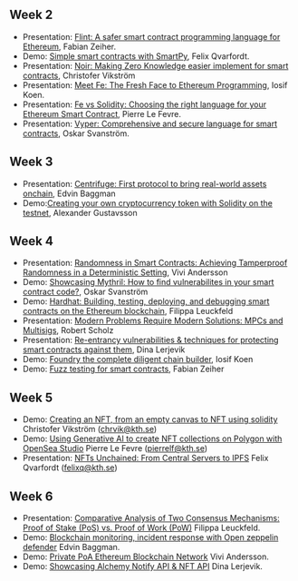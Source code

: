 ## Week 2
* Presentation: [Flint: A safer smart contract programming language for Ethereum](https://github.com/KTH/programmable-society/pull/37), Fabian Zeiher.
* Demo: [Simple smart contracts with SmartPy](https://github.com/KTH/programmable-society/pull/38), Felix Qvarfordt.
* Presentation: [Noir: Making Zero Knowledge easier implement for smart contracts](https://github.com/KTH/programmable-society/pull/39), Christofer Vikström
* Presentation: [Meet Fe: The Fresh Face to Ethereum Programming](https://github.com/KTH/programmable-society/pull/41), Iosif Koen.
* Presentation: [Fe vs Solidity: Choosing the right language for your Ethereum Smart Contract](https://github.com/KTH/programmable-society/pull/40), Pierre Le Fevre.
* Presentation: [Vyper: Comprehensive and secure language for smart contracts](https://github.com/KTH/programmable-society/pull/42), Oskar Svanström.

## Week 3
* Presentation: [Centrifuge: First protocol to bring real-world assets onchain](https://github.com/KTH/programmable-society/pull/48), Edvin Baggman
* Demo:[Creating your own cryptocurrency token with Solidity on the testnet](https://github.com/KTH/programmable-society/pull/50), Alexander Gustavsson

## Week 4
* Presentation: [Randomness in Smart Contracts: Achieving Tamperproof Randomness in a Deterministic Setting](https://github.com/KTH/programmable-society/pull/49), Vivi Andersson
* Demo: [Showcasing Mythril: How to find vulnerabilites in your smart contract code?](https://github.com/KTH/programmable-society/pull/57), Oskar Svanström
* Demo: [Hardhat: Building, testing, deploying, and debugging smart contracts on the Ethereum blockchain](https://github.com/KTH/programmable-society/pull/61), Filippa Leuckfeld
* Presentation: [Modern Problems Require Modern Solutions: MPCs and Multisigs](https://github.com/KTH/programmable-society/pull/63), Robert Scholz
* Presentation: [Re-entrancy vulnerabilities & techniques for protecting smart contracts against them](https://github.com/KTH/programmable-society/pull/67), Dina Lerjevik
* Demo: [Foundry the complete diligent chain builder](https://github.com/KTH/programmable-society/pull/55), Iosif Koen
* Demo: [Fuzz testing for smart contracts](https://github.com/KTH/programmable-society/pull/64), Fabian Zeiher

## Week 5
* Demo: [Creating an NFT, from an empty canvas to NFT using solidity](https://github.com/KTH/programmable-society/tree/2023/contributions/demo/week5/chrvik) Christofer Vikström (chrvik@kth.se)
* Demo: [Using Generative AI to create NFT collections on Polygon with OpenSea Studio](https://github.com/KTH/programmable-society/tree/2023/contributions/demo/week5/pierrelf) Pierre Le Fevre (pierrelf@kth.se)
* Presentation: [NFTs Unchained: From Central Servers to IPFS](https://github.com/KTH/programmable-society/tree/2023/contributions/presentation/week5/felixq) Felix Qvarfordt (felixq@kth.se)

## Week 6
* Presentation: [Comparative Analysis of Two Consensus Mechanisms: Proof of Stake (PoS) vs. Proof of Work (PoW)](https://github.com/KTH/programmable-society/tree/2023/contributions/presentation/week6/efle) Filippa Leuckfeld.
* Demo: [Blockchain monitoring, incident response with Open zeppelin defender](https://github.com/KTH/programmable-society/tree/2023/contributions/demo/week6/baggman) Edvin Baggman.
* Demo: [Private PoA Ethereum Blockchain Network](https://github.com/KTH/programmable-society/tree/2023/contributions/demo/week6/vivia) Vivi Andersson.
* Demo: [Showcasing Alchemy Notify API & NFT API](https://github.com/KTH/programmable-society/tree/2023/contributions/demo/week6/lerjevik) Dina Lerjevik.

